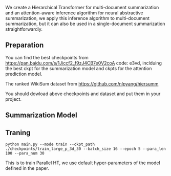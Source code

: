 We create a Hierarchical Transformer for multi-document summarization and an attention-aware inference algorithm for neural abstractive summarization, we apply this inference algorithm to multi-document summarization, but it can also be used in a single-document summarization straightforwardly.

Preparation
-------
 You can find the best checkpoints from https://pan.baidu.com/s/1Jiccf2_f9zJ4CB7e0V2coA code: e3vd, inclduing the best ckpt for the summarization model and ckpts for the attention prediction model.
 
 The ranked WikiSum dataset from https://github.com/nlpyang/hiersumm
 
 You should dowload above checkpoints and dataset and put them in your project.


Summarization Model
----------
 Traning
 -----
    python main.py --mode train --ckpt_path ./checkpoints/train_large_p_3d_30 --batch_size 16 --epoch 5 --para_len 100 --para_num 30
   
   This is to train Parallel HT, we use default hyper-parameters of the model defined in the paper.
